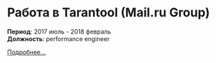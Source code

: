 # Работа в Tarantool (Mail.ru Group)

**Период**: 2017 июль - 2018 февраль  
**Должность**: performance engineer  

[Подробнее...](posts/tarantool_job/full.md)  